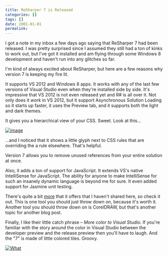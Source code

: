 ```yaml
---
title: ReSharper 7 is Released
categories: []
tags: []
date: 2001-01-01
permalink: 
---
```


I got a note in my inbox a few days ago saying that ReSharper 7 had been released. I was pretty surprised since I assumed they still had a ton of kinks to work out, but I've got it installed and am flying through some Windows 8 development and haven't run into any glitches so far.

I'm kind of always excited about ReSharper, but here are a few reasons why version 7 is keeping my fire lit.

It supports VS 2012 and Windows 8 apps. It works with any of the last few versions of Visual Studio even when they're installed side by side. It's impressive that VS 2012 is not even released yet and R# is all over it. Not only does it _work_ in VS 2012, but it support Asynchronous Solution Loading so it starts up faster, it uses the Preview tab, and it supports both the light and dark themes.

It gives you a hierarchical view of your CSS. Sweet. Look at this...

[![](http://codefoster.blob.core.windows.net/site/image/1a5f4832a7334048ba0326192a64cb60/resharper-7-is-released_01_1.png "image")](http://{fix}/image.axd?picture=Windows-Live-Writer/b8da1d1707fe/0A42BFE2/image.png)

...and I noticed that it shows a little glyph next to CSS rules that are overriding the a rule elsewhere. That's helpful.

Version 7 allows you to remove unused references from your entire solution at once.

Also, it adds a ton of support for JavaScript. It extends VS's native IntelliSense for JavaScript. The ability for anyone to make IntelliSense for such an insanely dynamic language is beyond me for sure. It even added support for Jasmine unit testing.

There's quite a bit [more](http://www.jetbrains.com/resharper/whatsnew/index.html) that it offers that I haven't shared here, so check it out. This is one tool you should just throw down on, because it's worth it. Another tool you should throw down on is CorelDRAW, but that's another topic for another blog post.

Finally, I like their little catch phrase &ndash; _More color to Visual Studio_. If you're familiar with the story around the color in Visual Studio between the developer preview and the release preview then you'll have to laugh. And the "7" is made of little colored tiles. Groovy.

[![What](http://codefoster.blob.core.windows.net/site/image/2da408aa4aaa43f38c0234ff407b1b0b/resharper-7-is-released_02_1.png "What")](http://www.jetbrains.com/whatsnew/index.html)